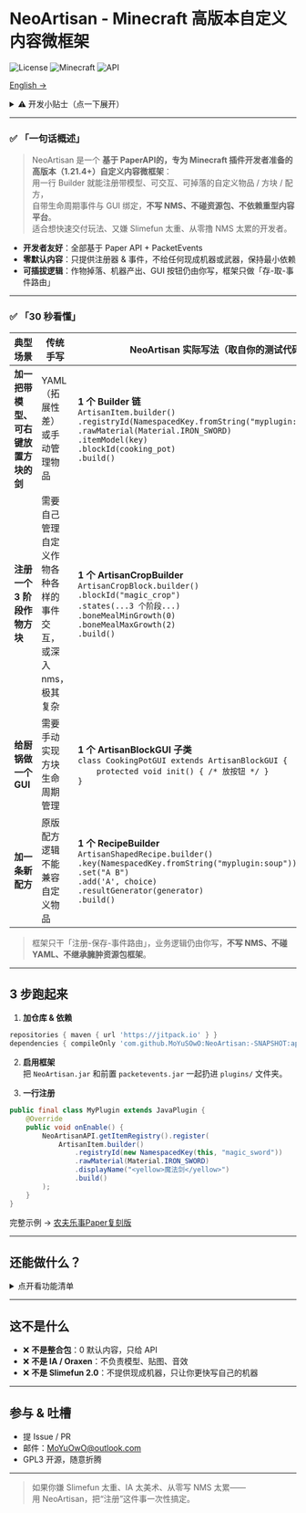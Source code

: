 # NeoArtisan - Minecraft 高版本自定义内容微框架

![License](https://img.shields.io/badge/license-GPL3-green)
![Minecraft](https://img.shields.io/badge/Minecraft-1.21.4+-blue)
![API](https://img.shields.io/badge/API-Paper%20Compatible-orange)

[English →](./README_EN.md)


<details>
<summary>⚠️ 开发小贴士（点一下展开）</summary>

- 当前版本 1.0.0-rc-1，API 冻结，可以放心使用
- 采取语义化版本的版本管理策略
</details>

---

### ✅ 「一句话概述」

> NeoArtisan 是一个 **基于 PaperAPI的，专为 Minecraft 插件开发者准备的高版本（1.21.4+）自定义内容微框架**：  
> 用一行 Builder 就能注册带模型、可交互、可掉落的自定义物品 / 方块 / 配方，  
> 自带生命周期事件与 GUI 绑定，**不写 NMS、不碰资源包、不依赖重型内容平台**。  
> 适合想快速交付玩法、又嫌 Slimefun 太重、从零撸 NMS 太累的开发者。


- **开发者友好**：全部基于 Paper API + PacketEvents
- **零默认内容**：只提供注册器 & 事件，不给任何现成机器或武器，保持最小依赖
- **可插拔逻辑**：作物掉落、机器产出、GUI 按钮仍由你写，框架只做「存-取-事件路由」

---


### ✅ 「30 秒看懂」

| 典型场景                 | 传统手写                             | NeoArtisan 实际写法（取自你的测试代码）                                                                                                                                                                                            |
|----------------------|----------------------------------|----------------------------------------------------------------------------------------------------------------------------------------------------------------------------------------------------------------------|
| **加一把带模型、可右键放置方块的剑** | YAML（拓展性差）或手动管理物品                | **1 个 Builder 链**<br>`ArtisanItem.builder()`<br>`.registryId(NamespacedKey.fromString("myplugin:magic_sword"))`<br>`.rawMaterial(Material.IRON_SWORD)`<br>`.itemModel(key)`<br>`.blockId(cooking_pot)`<br>`.build()` |
| **注册一个 3 阶段作物方块**    | 需要自己管理自定义作物各种各样的事件交互，或深入nms，极其复杂 | **1 个 ArtisanCropBuilder**<br>`ArtisanCropBlock.builder()`<br>`.blockId("magic_crop")`<br>`.states(...3 个阶段...)`<br>`.boneMealMinGrowth(0)`<br>`.boneMealMaxGrowth(2)`<br>`.build()`                                 |
| **给厨锅做一个 GUI**       | 需要手动实现方块生命周期管理                   | **1 个 ArtisanBlockGUI 子类**<br>`class CookingPotGUI extends ArtisanBlockGUI {`<br>`    protected void init() { /* 放按钮 */ }`<br>`}`                                                                                    |
| **加一条新配方**           | 原版配方逻辑不能兼容自定义物品                  | **1 个 RecipeBuilder**<br>`ArtisanShapedRecipe.builder()`<br>`.key(NamespacedKey.fromString("myplugin:soup"))`<br>`.set("A B")`<br>`.add('A', choice)`<br>`.resultGenerator(generator)`<br>`.build()`                 |

> 框架只干「注册-保存-事件路由」，业务逻辑仍由你写，**不写 NMS、不碰 YAML、不继承臃肿资源包框架**。

---

## 3 步跑起来

1. **加仓库 & 依赖**  
```gradle
repositories { maven { url 'https://jitpack.io' } }
dependencies { compileOnly 'com.github.MoYuSOwO:NeoArtisan:-SNAPSHOT:api' }
```

2. **启用框架**  
   把 `NeoArtisan.jar` 和前置 `packetevents.jar` 一起扔进 `plugins/` 文件夹。

3. **一行注册**
```java
public final class MyPlugin extends JavaPlugin {
    @Override
    public void onEnable() {
        NeoArtisanAPI.getItemRegistry().register(
            ArtisanItem.builder()
                .registryId(new NamespacedKey(this, "magic_sword"))
                .rawMaterial(Material.IRON_SWORD)
                .displayName("<yellow>魔法剑</yellow>")
                .build()
        );
    }
}
```
完整示例 → [农夫乐事Paper复刻版](https://github.com/KitsunaiMC/FarmersDelightRepaper)

---

## 还能做什么？
<details>
<summary>点开看功能清单</summary>

- **方块** 普通 / 作物 / 透明 / 头颅 / 压力板 / （未来）多方块结构
- **物品** 武器 / 防具 / 食物 / 完全自定义
- **配方** 工作台 / 熔炉 / 后续支持铁砧、酿造
- **GUI** 继承 `ArtisanBlockGUI` 大大简化逻辑
- **物流 & 机器 API**（未来）节点-连线抽象，具体逻辑作者写
</details>

---

## 这不是什么
- ❌ **不是整合包**：0 默认内容，只给 API
- ❌ **不是 IA / Oraxen**：不负责模型、贴图、音效
- ❌ **不是 Slimefun 2.0**：不提供现成机器，只让你更快写自己的机器

---

## 参与 & 吐槽
- 提 Issue / PR
- 邮件：MoYuOwO@outlook.com
- GPL3 开源，随意折腾

---

> 如果你嫌 Slimefun 太重、IA 太美术、从零写 NMS 太累——  
> 用 NeoArtisan，把“注册”这件事一次性搞定。
